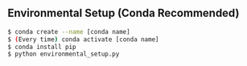 ## Environmental Setup (Conda Recommended)
```bash
$ conda create --name [conda name]
$ (Every time) conda activate [conda name]
$ conda install pip
$ python environmental_setup.py
```
